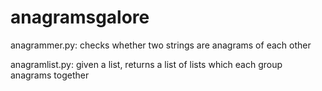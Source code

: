 # anagramsgalore
anagrammer.py: checks whether two strings are anagrams of each other

anagramlist.py: given a list, returns a list of lists which each group anagrams together
